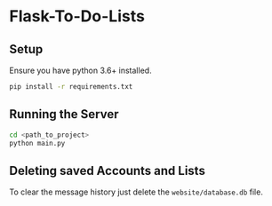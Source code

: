 # Flask-To-Do-Lists

## Setup

Ensure you have python 3.6+ installed.

```bash
pip install -r requirements.txt
```

## Running the Server

```bash
cd <path_to_project>
python main.py
```

## Deleting saved Accounts and Lists

To clear the message history just delete the `website/database.db` file.
